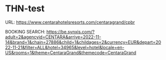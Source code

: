 # THN-test

URL: https://www.centarahotelsresorts.com/centaragrand/cpbr

BOOKING SEARCH: https://be.synxis.com/?adult=2&agencyid=CENTARA&arrive=2022-11-14&brand=1&chain=27886&child=1&childages=2&currency=EUR&depart=2022-11-21&filter=ALL&hotel=34965&level=hotel&locale=en-US&rooms=1&theme=CentaraGrand&themecode=CentaraGrand
